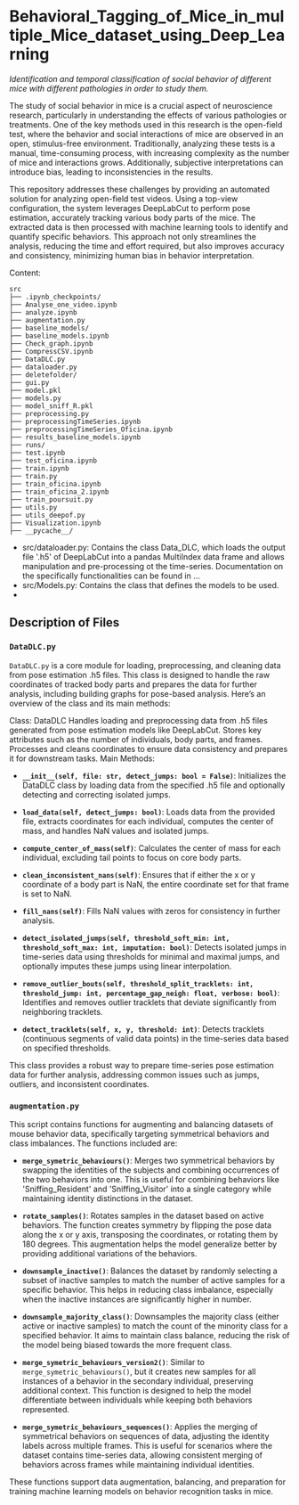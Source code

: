 # Behavioral_Tagging_of_Mice_in_multiple_Mice_dataset_using_Deep_Learning
*Identification and temporal classification of social behavior of different mice with different pathologies in order to study them.*

The study of social behavior in mice is a crucial aspect of neuroscience research, particularly in understanding the effects of various pathologies or treatments. One of the key methods used in this research is the open-field test, where the behavior and social interactions of mice are observed in an open, stimulus-free environment. Traditionally, analyzing these tests is a manual, time-consuming process, with increasing complexity as the number of mice and interactions grows. Additionally, subjective interpretations can introduce bias, leading to inconsistencies in the results.

This repository addresses these challenges by providing an automated solution for analyzing open-field test videos. Using a top-view configuration, the system leverages DeepLabCut to perform pose estimation, accurately tracking various body parts of the mice. The extracted data is then processed with machine learning tools to identify and quantify specific behaviors. This approach not only streamlines the analysis, reducing the time and effort required, but also improves accuracy and consistency, minimizing human bias in behavior interpretation.

Content:
```
src
├── .ipynb_checkpoints/
├── Analyse_one_video.ipynb
├── analyze.ipynb
├── augmentation.py
├── baseline_models/
├── baseline_models.ipynb
├── Check_graph.ipynb
├── CompressCSV.ipynb
├── DataDLC.py
├── dataloader.py
├── deletefolder/
├── gui.py
├── model.pkl
├── models.py
├── model_sniff_R.pkl
├── preprocessing.py
├── preprocessingTimeSeries.ipynb
├── preprocessingTimeSeries_Oficina.ipynb
├── results_baseline_models.ipynb
├── runs/
├── test.ipynb
├── test_oficina.ipynb
├── train.ipynb
├── train.py
├── train_oficina.ipynb
├── train_oficina_2.ipynb
├── train_poursuit.py
├── utils.py
├── utils_deepof.py
├── Visualization.ipynb
├── __pycache__/
```

- src/dataloader.py: Contains the class Data_DLC, which loads the output file '.h5' of DeepLabCut into a pandas MultiIndex data frame and allows manipulation and pre-processing ot the time-series. Documentation on the specifically functionalities can be found in ...
- src/Models.py: Contains the class that defines the models to be used.
- 
## Description of Files

### `DataDLC.py`
`DataDLC.py` is a core module for loading, preprocessing, and cleaning data from pose estimation .h5 files. This class is designed to handle the raw coordinates of tracked body parts and prepares the data for further analysis, including building graphs for pose-based analysis. Here’s an overview of the class and its main methods:

Class: DataDLC
Handles loading and preprocessing data from .h5 files generated from pose estimation models like DeepLabCut.
Stores key attributes such as the number of individuals, body parts, and frames.
Processes and cleans coordinates to ensure data consistency and prepares it for downstream tasks.
Main Methods:

- **`__init__(self, file: str, detect_jumps: bool = False)`**: Initializes the DataDLC class by loading data from the specified .h5 file and optionally detecting and correcting isolated jumps.

- **`load_data(self, detect_jumps: bool)`**: Loads data from the provided file, extracts coordinates for each individual, computes the center of mass, and handles NaN values and isolated jumps.

- **`compute_center_of_mass(self)`**: Calculates the center of mass for each individual, excluding tail points to focus on core body parts.

- **`clean_inconsistent_nans(self)`**: Ensures that if either the x or y coordinate of a body part is NaN, the entire coordinate set for that frame is set to NaN.

- **`fill_nans(self)`**: Fills NaN values with zeros for consistency in further analysis.

- **`detect_isolated_jumps(self, threshold_soft_min: int, threshold_soft_max: int, imputation: bool)`**: Detects isolated jumps in time-series data using thresholds for minimal and maximal jumps, and optionally imputes these jumps using linear interpolation.

- **`remove_outlier_bouts(self, threshold_split_tracklets: int, threshold_jump: int, percentage_gap_neigh: float, verbose: bool)`**: Identifies and removes outlier tracklets that deviate significantly from neighboring tracklets.

- **`detect_tracklets(self, x, y, threshold: int)`**: Detects tracklets (continuous segments of valid data points) in the time-series data based on specified thresholds.

This class provides a robust way to prepare time-series pose estimation data for further analysis, addressing common issues such as jumps, outliers, and inconsistent coordinates.

### `augmentation.py`

This script contains functions for augmenting and balancing datasets of mouse behavior data, specifically targeting symmetrical behaviors and class imbalances. The functions included are:

- **`merge_symetric_behaviours()`**: Merges two symmetrical behaviors by swapping the identities of the subjects and combining occurrences of the two behaviors into one. This is useful for combining behaviors like 'Sniffing_Resident' and 'Sniffing_Visitor' into a single category while maintaining identity distinctions in the dataset.

- **`rotate_samples()`**: Rotates samples in the dataset based on active behaviors. The function creates symmetry by flipping the pose data along the x or y axis, transposing the coordinates, or rotating them by 180 degrees. This augmentation helps the model generalize better by providing additional variations of the behaviors.

- **`downsample_inactive()`**: Balances the dataset by randomly selecting a subset of inactive samples to match the number of active samples for a specific behavior. This helps in reducing class imbalance, especially when the inactive instances are significantly higher in number.

- **`downsample_majority_class()`**: Downsamples the majority class (either active or inactive samples) to match the count of the minority class for a specified behavior. It aims to maintain class balance, reducing the risk of the model being biased towards the more frequent class.

- **`merge_symetric_behaviours_version2()`**: Similar to `merge_symetric_behaviours()`, but it creates new samples for all instances of a behavior in the secondary individual, preserving additional context. This function is designed to help the model differentiate between individuals while keeping both behaviors represented.

- **`merge_symetric_behaviours_sequences()`**: Applies the merging of symmetrical behaviors on sequences of data, adjusting the identity labels across multiple frames. This is useful for scenarios where the dataset contains time-series data, allowing consistent merging of behaviors across frames while maintaining individual identities.

These functions support data augmentation, balancing, and preparation for training machine learning models on behavior recognition tasks in mice.







